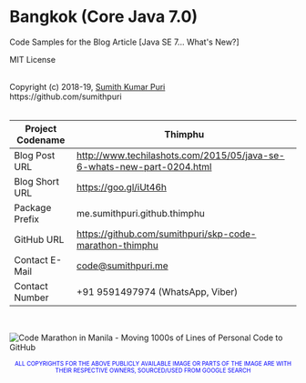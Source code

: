# Bangkok (Core Java 7.0)
Code Samples for the Blog Article [Java SE 7... What's New?] 
<br>

MIT License

<br>
Copyright (c) 2018-19, <a href="https://www.cakeresume.com/sumith-kumar-puri">Sumith Kumar Puri</a><br>
https://github.com/sumithpuri 


<br>
<br>

	
|Project Codename|Thimphu|
|--|--|
| Blog Post URL | http://www.techilashots.com/2015/05/java-se-6-whats-new-part-0204.html |
|Blog Short URL	|https://goo.gl/iUt46h|
|Package Prefix|me.sumithpuri.github.thimphu|
|GitHub URL|https://github.com/sumithpuri/skp-code-marathon-thimphu|
|Contact E-Mail  |code@sumithpuri.me|
|Contact Number|+91 9591497974 (WhatsApp, Viber)|

<br>


![Code Marathon in Manila - Moving 1000s of Lines of Personal Code to GitHub](https://docs.google.com/uc?id=1095FgVbFr8baa5vKiYc8LswMQXEVVg1D)
		    	

 <p align='center'><span style="font-size: 10px; color:blue">ALL COPYRIGHTS FOR THE ABOVE PUBLICLY AVAILABLE IMAGE OR PARTS OF THE IMAGE ARE WITH THEIR RESPECTIVE OWNERS, SOURCED/USED FROM GOOGLE SEARCH</span></p>

 		 




	  

  



